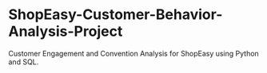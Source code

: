 # ShopEasy-Customer-Behavior-Analysis-Project
Customer Engagement and Convention Analysis for ShopEasy using Python and SQL.
